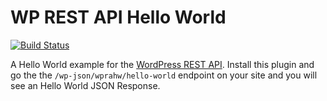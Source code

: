 # WP REST API Hello World

[![Build Status](https://travis-ci.org/kjbenk/wp-rest-api-hello-world.svg?branch=master)](https://travis-ci.org/kjbenk/wp-rest-api-hello-world)

A Hello World example for the [WordPress REST API](http://v2.wp-api.org).  Install this plugin and go the the `/wp-json/wprahw/hello-world` endpoint on your site and you will see an Hello World JSON Response.
